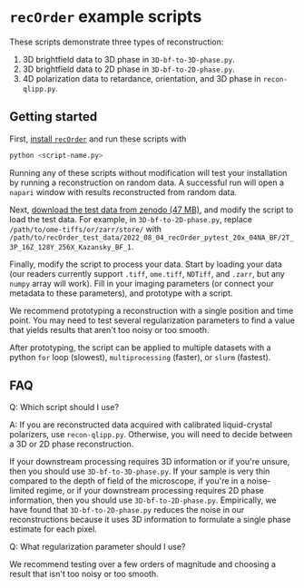 # `recOrder` example scripts

These scripts demonstrate three types of reconstruction:

1. 3D brightfield data to 3D phase in `3D-bf-to-3D-phase.py`. 
2. 3D brightfield data to 2D phase in `3D-bf-to-2D-phase.py`.
3. 4D polarization data to retardance, orientation, and 3D phase in `recon-qlipp.py`.   

## Getting started
First, [install `recOrder`](../docs/software-installation-guide.md) and run these scripts with 
```bash
python <script-name.py>
```
Running any of these scripts without modification will test your installation by running a reconstruction on random data. A successful run will open a `napari` window with results reconstructed from random data. 

Next, [download the test data from zenodo (47 MB)](https://zenodo.org/record/6983916/files/recOrder_test_data.zip?download=1), and modify the script to load the test data. For example, in `3D-bf-to-2D-phase.py`, replace `/path/to/ome-tiffs/or/zarr/store/` with `/path/to/recOrder_test_data/2022_08_04_recOrder_pytest_20x_04NA_BF/2T_3P_16Z_128Y_256X_Kazansky_BF_1`.

Finally, modify the script to process your data. Start by loading your data (our readers currently support `.tiff`, `ome.tiff`, `NDTiff`, and `.zarr`, but any `numpy` array will work). Fill in your imaging parameters (or connect your metadata to these parameters), and prototype with a script. 

We recommend prototyping a reconstruction with a single position and time point. You may need to test several regularization parameters to find a value that yields results that aren't too noisy or too smooth. 

After prototyping, the script can be applied to multiple datasets with a python `for` loop (slowest), `multiprocessing` (faster), or `slurm` (fastest). 

## FAQ
Q: Which script should I use?

A: If you are reconstructed data acquired with calibrated liquid-crystal polarizers, use `recon-qlipp.py`. Otherwise, you will need to decide between a 3D or 2D phase reconstruction. 

If your downstream processing requires 3D information or if you're unsure, then you should use `3D-bf-to-3D-phase.py`. If your sample is very thin compared to the depth of field of the microscope, if you're in a noise-limited regime, or if your downstream processing requires 2D phase information, then you should use `3D-bf-to-2D-phase.py`. Empirically, we have found that `3D-bf-to-2D-phase.py` reduces the noise in our reconstructions because it uses 3D information to formulate a single phase estimate for each pixel. 

Q: What regularization parameter should I use?

We recommend testing over a few orders of magnitude and choosing a result that isn't too noisy or too smooth.
